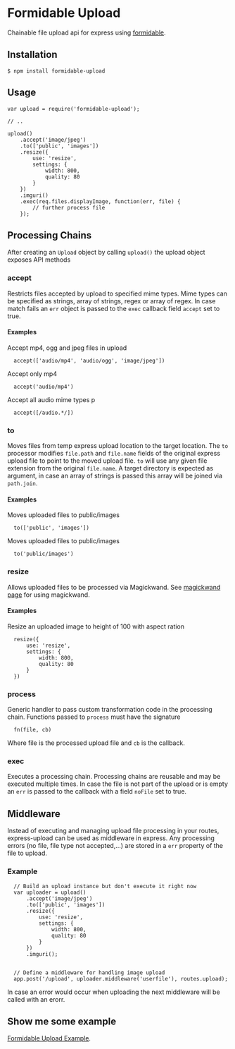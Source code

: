 # Formidable Upload

Chainable file upload api for express using [formidable](https://github.com/felixge/node-formidable).

## Installation

    $ npm install formidable-upload

## Usage

    var upload = require('formidable-upload');

    // ..

    upload()
        .accept('image/jpeg')
        .to(['public', 'images'])
        .resize({
            use: 'resize',
            settings: {
                width: 800,
                quality: 80
            }
        })
        .imguri()
        .exec(req.files.displayImage, function(err, file) {
            // further process file
        });

## Processing Chains

After creating an `Upload` object by calling `upload()` the upload object exposes API methods

### accept
Restricts files accepted by upload to specified mime types. Mime types can be specified as strings, array of strings,
regex or array of regex. In case match fails an `err` object is passed to the `exec` callback field `accept` set to true.

#### Examples

Accept mp4, ogg and jpeg files in upload

      accept(['audio/mp4', 'audio/ogg', 'image/jpeg'])

Accept only mp4

      accept('audio/mp4')

Accept all audio mime types p

      accept([/audio.*/])

### to
Moves files from temp express upload location to the target location. The `to` processor modifies `file.path` and `file.name`
fields of the original express upload file to point to the moved upload file. `to` will use any given file extension from
the original `file.name`. A target directory is expected as argument, in case an array of strings is passed this array will be
joined via `path.join`.

#### Examples

Moves uploaded files to public/images

      to(['public', 'images'])

Moves uploaded files to public/images

      to('public/images')

### resize
Allows uploaded files to be processed via Magickwand. See [magickwand page](https://github.com/qzaidi/magickwand) for
using magickwand.

#### Examples

Resize an uploaded image to height of 100 with aspect ration

      resize({
          use: 'resize',
          settings: {
              width: 800,
              quality: 80
          }
      })

### process
Generic handler to pass custom transformation code in the processing chain. Functions passed to `process` must have the
signature

      fn(file, cb)

Where file is the processed upload file and `cb` is the callback.

### exec
Executes a processing chain. Processing chains are reusable and may be executed multiple times. In case the file is not
part of the upload or is empty an `err` is passed to the callback with a field `noFile` set to true.


## Middleware
Instead of executing and managing upload file processing in your routes, express-upload can be used as middleware in express.
Any processing errors (no file, file type not accepted,...) are stored in a `err` property of the file to upload.

### Example

      // Build an upload instance but don't execute it right now
      var uploader = upload()
          .accept('image/jpeg')
          .to(['public', 'images'])
          .resize({
              use: 'resize',
              settings: {
                  width: 800,
                  quality: 80
              }
          })
          .imguri();


      // Define a middleware for handling image upload
      app.post('/upload', uploader.middleware('userfile'), routes.upload);

In case an error would occur when uploading the next middleware will be called with an erorr.

## Show me some example
[Formidable Upload Example](https://github.com/vnykmshr/formidable-upload-example).
